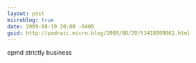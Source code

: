 ```yaml
---
layout: post
microblog: true
date: 2009-08-19 20:00 -0400
guid: http://padraic.micro.blog/2009/08/20/t3418999861.html
---
```

epmd strictly business
